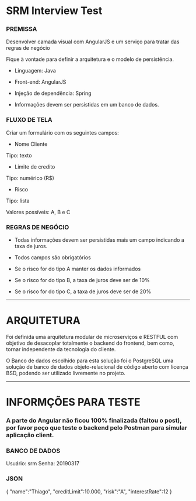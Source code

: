# SRM Interview Test

### PREMISSA

Desenvolver camada visual com AngularJS e um serviço para tratar das regras de negócio

Fique à vontade para definir a arquitetura e o modelo de persistência.

- Linguagem: Java

- Front-end: AngularJS

- Injeção de dependência: Spring

- Informações devem ser persistidas em um banco de dados.

### FLUXO DE TELA

Criar um formulário com os seguintes campos:

- Nome Cliente

Tipo: texto

- Limite de credito

Tipo: numérico (R$)

- Risco

Tipo: lista

Valores possíveis: A, B e C

### REGRAS DE NEGÓCIO

- Todas informações devem ser persistidas mais um campo indicando a taxa de juros.

- Todos campos são obrigatórios

- Se o risco for do tipo A manter os dados informados

- Se o risco for do tipo B, a taxa de juros deve ser de 10%

- Se o risco for do tipo C, a taxa de juros deve ser de 20%

______

# ARQUITETURA

Foi definida uma arquitetura modular de microserviços e RESTFUL com objetivo de desacoplar totalmente o backend do frontend, bem como, tornar independente da tecnologia do cliente.

O Banco de dados escolhido para esta solução foi o PostgreSQL uma solução de banco de dados objeto-relacional de código aberto com licença BSD, podendo ser utilizado livremente no projeto.

______

# INFORMÇÕES PARA TESTE

### A parte do Angular não ficou 100% finalizada (faltou o post), por favor peço que teste o backend pelo Postman para simular aplicação client.

### BANCO DE DADOS
Usuário: srm
Senha: 20190317

### JSON

{
"name":"Thiago",
"creditLimit":10.000,
"risk":"A",
"interestRate":12
}


